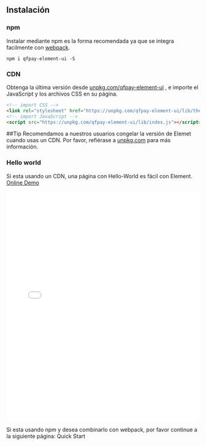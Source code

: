 ## Instalación

### npm

Instalar mediante npm es la forma recomendada ya que se integra facilmente con [webpack](https://webpack.js.org/).

```shell
npm i qfpay-element-ui -S
```

### CDN

Obtenga la última versión desde [unpkg.com/qfpay-element-ui](https://unpkg.com/qfpay-element-ui/) , e importe el JavaScript y los archivos CSS en su página.

```html
<!-- import CSS -->
<link rel="stylesheet" href="https://unpkg.com/qfpay-element-ui/lib/theme-chalk/index.css">
<!-- import JavaScript -->
<script src="https://unpkg.com/qfpay-element-ui/lib/index.js"></script>
```

##Tip
Recomendamos a nuestros usuarios congelar la versión de Elemet cuando usas un CDN. Por favor, refiérase a [unpkg.com](https://unpkg.com) para más información.

### Hello world

Si esta usando un CDN, una página con Hello-World es fácil con Element. [Online Demo](https://jsfiddle.net/hzfpyvg6/14/)

<iframe width="100%" height="600" src="//jsfiddle.net/hzfpyvg6/1213/embedded/html,result/" allowpaymentrequest allowfullscreen="allowfullscreen" frameborder="0"></iframe>

Si esta usando npm y desea combinarlo con webpack, por favor continue a la siguiente página: Quick Start
